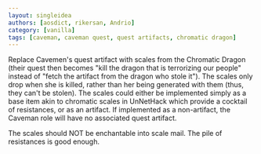 ```yaml
---
layout: singleidea
authors: [aosdict, rikersan, Andrio]
category: [vanilla]
tags: [caveman, caveman quest, quest artifacts, chromatic dragon]
---
```

Replace Cavemen's quest artifact with scales from the Chromatic Dragon (their quest then becomes "kill the dragon that is terrorizing our people" instead of "fetch the artifact from the dragon who stole it"). The scales only drop when she is killed, rather than her being generated with them (thus, they can't be stolen). The scales could either be implemented simply as a base item akin to chromatic scales in UnNetHack which provide a cocktail of resistances, or as an artifact. If implemented as a non-artifact, the Caveman role will have no associated quest artifact.

The scales should NOT be enchantable into scale mail. The pile of resistances is good enough.
